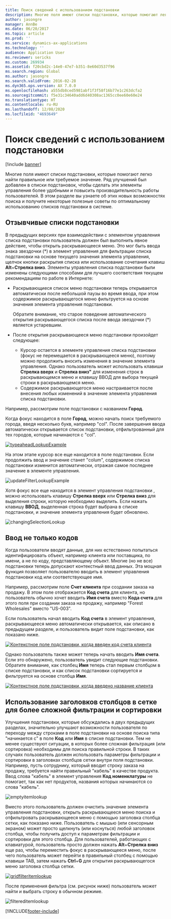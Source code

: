 ```yaml
---
title: Поиск сведений с использованием подстановки
description: Многие поля имеют списки подстановки, которые помогают легко найти правильное или требуемое значение. Ряд улучшений был добавлен в списки подстановок, чтобы сделать эти элементы управления более удобными и повысить производительность работы пользователей. В этом разделе вы узнаете об этих новых возможностях поиска и получите некоторые полезные советы по оптимальному использованию списков подстановки в системе.
author: jasongre
manager: AnnBe
ms.date: 06/20/2017
ms.topic: article
ms.prod: ''
ms.service: dynamics-ax-applications
ms.technology: ''
audience: Application User
ms.reviewer: sericks
ms.custom: 269934
ms.assetid: f20cbd2c-14e0-47e7-b351-8e60d3537f96
ms.search.region: Global
ms.author: jasongre
ms.search.validFrom: 2016-02-28
ms.dyn365.ops.version: AX 7.0.0
ms.openlocfilehash: a555db8ced5981abf1f3f58f16b77e1c263dcfa2
ms.sourcegitcommit: f5e31c34640add6d40308ac1365cc0ee60e60e24
ms.translationtype: HT
ms.contentlocale: ru-RU
ms.lasthandoff: 12/08/2020
ms.locfileid: "4693649"
---
```

# <a name="find-information-by-using-lookups"></a>Поиск сведений с использованием подстановки

[!include [banner](../includes/banner.md)]

Многие поля имеют списки подстановки, которые помогают легко найти правильное или требуемое значение. Ряд улучшений был добавлен в списки подстановок, чтобы сделать эти элементы управления более удобными и повысить производительность работы пользователей. В этом разделе вы узнаете об этих новых возможностях поиска и получите некоторые полезные советы по оптимальному использованию списков подстановки в системе.

## <a name="responsive-lookups"></a>Отзывчивые списки подстановки

В предыдущих версиях при взаимодействии с элементом управления списка подстановки пользователь должен был выполнить явное действие, чтобы открыть раскрывающееся меню. Это мог быть ввода знака звездочки (\*) в элемент управления для фильтрации списка подстановки на основе текущего значения элемента управления, щелчок кнопки раскрытия списка или использование сочетания клавиш **Alt**+**Стрелка вниз**. Элементы управления списка подстановки были изменены следующими способами для лучшего соответствия текущем рекомендациям по работе в Интернете:

- Раскрывающиеся список меню подстановки теперь открывается автоматически после небольшой паузы во время ввода, при этом содержимое раскрывающегося меню фильтруется на основе значения элемента управления подстановки.

    Обратите внимание, что старое поведение автоматического открытия раскрывающегося списка после ввода звездочки (\*) является устаревшим.

- После открытия раскрывающееся меню подстановки произойдет следующее:

    - Курсор остается в элементе управления списка подстановки (фокус не перемещается в раскрывающееся меню), поэтому можно продолжить вносить изменения в значение элемента управления. Однако пользователь может использовать клавиши **Стрелка вверх** и **Стрелка вниз"** для изменения строк в раскрывающемся меню и клавишу ВВОД для выбора текущей строки в раскрывающемся меню.
    - Содержимое раскрывающегося меню настраивается после внесения любых изменений в значение элемента управления списка подстановки.

Например, рассмотрим поле подстановки с названием **Город**.

Когда фокус находится в поле **Город**, можно начать поиск требуемого города, введя несколько букв, например "col". После завершения ввода автоматически открывается список подстановки, отфильтрованный для тех городов, которые начинаются с "col".

[![typeaheadLookupExample](./media/typeaheadlookupexample.png)](./media/typeaheadlookupexample.png)

На этом этапе курсор все еще находится в поле подстановки. Если продолжить ввод и значение станет "colum", содержимое списка подстановки изменится автоматически, отражая самое последнее значение в элементе управления.

![updateFilterLookupExample](./media/updatefilterlookupexample.png)

Хотя фокус все еще находится в элемент управления подстановки , можно использовать клавишу **Стрелка вверх** или **Стрелка вниз** для выделения строки, которую необходимо выделить. Если нажать клавишу **ВВОД**, выделенная строка будет выбрана в списке подстановки, и значение элемента управления будет обновлено.

![changingSelectionLookup](./media/changingselectionlookup.png)

## <a name="typing-in-more-than-ids"></a>Ввод не только кодов

Когда пользователи вводят данные, для них естественно попытаться идентифицировать объект, например клиента или поставщика, по имени, а не по коду, представляющему объект. Многие (но не все) подстановки теперь допускают контекстный ввод данных. Эта мощная функция позволяет пользователю вводить в элемент управления подстановки код или соответствующее имя.

Например, рассмотрим поле **Счет клиента** при создании заказа на продажу. В этом поле отображается **Код счета** для клиента, но пользователь обычно хочет вводить **Имя счета** вместо **Кода счета** для этого поля при создании заказа на продажу, например "Forest Wholesales" вместо "US-003".

Если пользователь начал вводить **Код счета** в элемент управления, раскрывающееся меню автоматически открывается, как описано в предыдущем разделе, и пользователь видит поле подстановки, как показано ниже.

[![Контекстное поле подстановки, когда введен код счета клиента](./media/howtocontextuallookups-1.png)](./media/howtocontextuallookups-1.png)

Однако пользователь также может теперь начать вводить **Имя счета**. Если это обнаружено, пользователь увидит следующие подстановки. Обратите внимание, как столбец **Имя** теперь стал первым столбцом в списке подстановки, и как список подстановки сортируется и фильтруется на основе столбца **Имя**.

[![Контекстное поле подстановки, когда введено название клиента](./media/howtocontextuallookups-2.png)](./media/howtocontextuallookups-2.png)

## <a name="using-grid-column-headers-for-more-advanced-filtering-and-sorting"></a>Использование заголовков столбцов в сетке для более сложной фильтрации и сортировки

Улучшения подстановки, которые обсуждались в двух предыдущих разделах, значительно улучшают возможности пользователя по переходу между строками в поле подстановки на основе поиска типа "начинается с" в поле **Код** или **Имя** в списке подстановки. Тем не менее существуют ситуации, в которых более сложная фильтрация (или сортировка) необходимы для поиска правильной строки. В таких случаях пользователь должен использовать параметры фильтрации и сортировки в заголовках столбцов сетки внутри поля подстановки. Например, пусть сотруднику, который вводит строку заказа на продажу, требуется найти правильный "кабель" в качестве продукта. Ввод слова "кабель" в элемент управления **Код номенклатуры** не помогает, так как нет продуктов, названия которых начинаются со слова "кабель".

![emptyitemlookup](./media/emptyitemlookup.png)

Вместо этого пользователь должен очистить значение элемента управления подстановки, открыть раскрывающееся меню поиска и отфильтровать раскрывающееся меню с помощью заголовка столбца сетки, как показано ниже. Пользователь с мышью (или сенсорным экраном) может просто щелкнуть (или коснуться) любой заголовок столбца, чтобы получить доступ к параметрам фильтрации и сортировки для этого столбца. Для пользователей, работающих с клавиатурой, пользователь просто должен нажать **Alt**+**Стрелка** **вниз** еще раз, чтобы переместить фокус в раскрывающееся меню, после чего пользователь может перейти в правильный столбец с помощью клавиши TAB, затем нажать **Ctrl**+**G** для открытия раскрывающегося меню заголовка столбца сетки.

[![gridfilteritemlookup](./media/gridfilteritemlookup.png)](./media/gridfilteritemlookup.png)

После применения фильтра (см. рисунок ниже) пользователь может найти и выбрать строку в обычном режиме.

![filtereditemlookup](./media/filtereditemlookup.png)


[!INCLUDE[footer-include](../../../includes/footer-banner.md)]